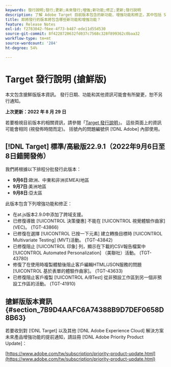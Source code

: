 ```yaml
---
keywords: 發行說明;發行;更新;未來發行;增強;新功能;修正;更新;發行說明
description: 了解 Adobe Target 目前版本包含的新功能、增強功能和修正，其中包括 SDK、API 和 JavaScript 程式庫。
title: 即將發行的版本將包含哪些新功能和增強功能？
feature: Release Notes
exl-id: f2783042-f6ee-4f73-b487-ede11d55d530
source-git-commit: 8f4228720632fd037c7568c328f899362c0baa32
workflow-type: tm+mt
source-wordcount: '284'
ht-degree: 54%

---
```


# Target 發行說明 (搶鮮版)

本文包含搶鮮版版本資訊。 發行日期、功能和其他資訊可能會有所變更，恕不另行通知。

**上次更新：2022 年 8 月 29 日**

若要檢視目前版本的相關資訊，請參閱「[Target 發行說明](release-notes.md)」。 這些頁面上的資訊可能會相同 (視發佈時間而定)。 括號內的問題編號供 [!DNL Adobe] 內部使用。

## [!DNL Target] 標準/高級版22.9.1（2022年9月6日至8日錯開發佈）

我們將根據以下排程分批發行此版本：

* **9月6日**:歐洲、中東和非洲(EMEA)地區
* **9月7日**:美洲地區
* **9月8日**:亞太區

此版本包含下列增強功能和修正：

* 在at.js版本2.9.0中添加了跨域支援。
* 已修復導致 [!UICONTROL 決策優惠] 不能在 [!UICONTROL 視覺體驗作曲家] (VEC)。 (TGT-43866)
* 已修復在選擇 [!UICONTROL 已按一下元素] 建立轉換目標時 [!UICONTROL Multivariate Testing] (MVT)活動。 (TGT-43842)
* 已修復阻止 [!UICONTROL 印象] 列，顯示在下載的CSV報告檔案中 [!UICONTROL Automated Personalization] （美聯社）活動。 (TGT-43780)
* 修復了在使用時複製體驗後阻止客戶編輯HTML/JSON服務的問題 [!UICONTROL 基於表單的體驗作曲家]。 (TGT-43633)
* 已修復阻止客戶複製 [!UICONTROL A/BTest] 從非預設工作區到另一個非預設工作區的活動。 (TGT-41910)

## 搶鮮版版本資訊 {#section_7B9D4AAFC6A74388B9D7DEF0658D8B63}

若要收到對 [!DNL Target] 以及其他 [!DNL Adobe Experience Cloud] 解決方案未來產品增強功能的提前通知，請註冊 [!DNL Adobe Priority Product Update]：

[https://www.adobe.com/tw/subscription/priority-product-update.html](https://www.adobe.com/tw/subscription/priority-product-update.html)
